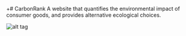 +# CarbonRank
  A website that quantifies the environmental impact of consumer goods, and provides alternative ecological choices. 
  
  ![alt tag](https://github.com/jamessteininger/CarbonRank/blob/master/CarbonRank_Title.png?raw=true)
